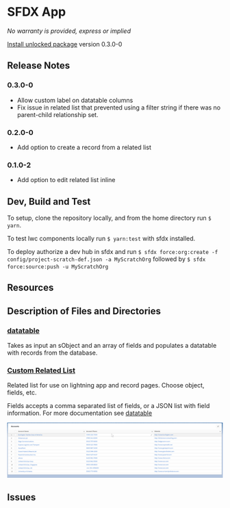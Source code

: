 # SFDX App

_No warranty is provided, express or implied_

[Install unlocked package](https://login.salesforce.com/packaging/installPackage.apexp?p0=04t6g000003hxs6AAA) version 0.3.0-0

## Release Notes
### 0.3.0-0
- Allow custom label on datatable columns
- Fix issue in related list that prevented using a filter string if there was no parent-child relationship set.
### 0.2.0-0
- Add option to create a record from a related list
### 0.1.0-2
- Add option to edit related list inline


## Dev, Build and Test

To setup, clone the repository locally, and from the home directory run `$ yarn`.

To test lwc components locally run `$ yarn:test` with sfdx installed.

To deploy authorize a dev hub in sfdx and run `$ sfdx force:org:create -f config/project-scratch-def.json -a MyScratchOrg` followed by `$ sfdx force:source:push -u MyScratchOrg`


## Resources

## Description of Files and Directories

### [datatable](force-app/main/default/lwc/datatable)
Takes as input an sObject and an array of fields and populates a datatable with records from the database.

### [Custom Related List](force-app/main/default/lwc/relatedList)
Related list for use on lightning app and record pages. Choose object, fields, etc.

Fields accepts a comma separated list of fields, or a JSON list with field information. For more documentation see [datatable](force-app/main/default/lwc/datatable)

![](resources/datatable/demo.gif)

## Issues
